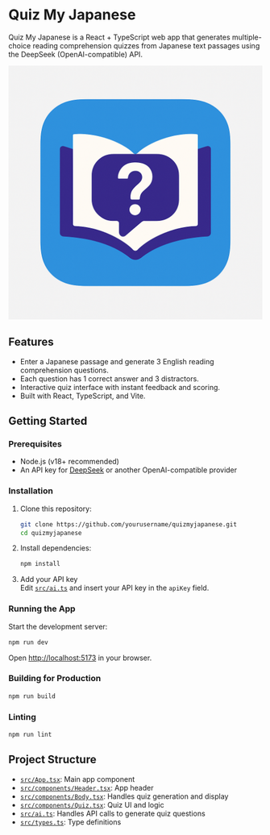 # Quiz My Japanese

Quiz My Japanese is a React + TypeScript web app that generates multiple-choice reading comprehension quizzes from Japanese text passages using the DeepSeek (OpenAI-compatible) API.

![QuizMyJapanese Screenshot](./src/assets/appLogo.png)

## Features

- Enter a Japanese passage and generate 3 English reading comprehension questions.
- Each question has 1 correct answer and 3 distractors.
- Interactive quiz interface with instant feedback and scoring.
- Built with React, TypeScript, and Vite.

## Getting Started

### Prerequisites

- Node.js (v18+ recommended)
- An API key for [DeepSeek](https://deepseek.com/) or another OpenAI-compatible provider

### Installation

1. Clone this repository:

   ```sh
   git clone https://github.com/yourusername/quizmyjapanese.git
   cd quizmyjapanese
   ```

2. Install dependencies:

   ```sh
   npm install
   ```

3. Add your API key  
   Edit [`src/ai.ts`](src/ai.ts) and insert your API key in the `apiKey` field.

### Running the App

Start the development server:

```sh
npm run dev
```

Open [http://localhost:5173](http://localhost:5173) in your browser.

### Building for Production

```sh
npm run build
```

### Linting

```sh
npm run lint
```

## Project Structure

- [`src/App.tsx`](src/App.tsx): Main app component
- [`src/components/Header.tsx`](src/components/Header.tsx): App header
- [`src/components/Body.tsx`](src/components/Body.tsx): Handles quiz generation and display
- [`src/components/Quiz.tsx`](src/components/Quiz.tsx): Quiz UI and logic
- [`src/ai.ts`](src/ai.ts): Handles API calls to generate quiz questions
- [`src/types.ts`](src/types.ts): Type definitions
